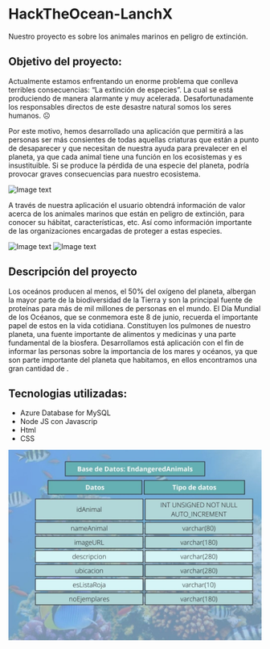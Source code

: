 # HackTheOcean-LanchX

Nuestro proyecto es sobre los animales marinos en peligro de extinción.


## Objetivo del proyecto:

Actualmente estamos enfrentando un enorme problema que conlleva terribles consecuencias: “La extinción de especies”. La cual se está produciendo de manera alarmante y muy acelerada. Desafortunadamente los responsables directos de este desastre natural somos los seres humanos. ☹

Por este motivo, hemos desarrollado una aplicación que permitirá a las personas ser más consientes de todas aquellas criaturas que están a punto de desaparecer y que necesitan de nuestra ayuda para prevalecer en el planeta, ya que cada animal tiene una función en los ecosistemas y es insustituible. Si se produce la pérdida de una especie del planeta, podría provocar graves consecuencias para nuestro ecosistema.

![Image text](https://media.istockphoto.com/vectors/sad-turtle-vector-id1168586385?k=20&m=1168586385&s=612x612&w=0&h=3B6D_zcOR9tm2EKdxpk6SdtqtARyf5D9UmCzAnAnylc=)


A través de nuestra aplicación el usuario obtendrá información de valor acerca de los animales marinos que están en peligro de extinción, para conocer su hábitat, características, etc. Así como información importante de las organizaciones encargadas de proteger a estas especies.  

![Image text](https://user-images.githubusercontent.com/47186624/168493571-d74dc6ac-921b-49fa-bd3e-7b9c566c8634.png) ![Image text](https://bluefront.org/wp-content/uploads/2016/06/oceana-logo-e1485969198165.jpg)


## Descripción del proyecto

Los oceános producen al menos, el 50% del oxígeno del planeta, albergan la mayor parte de la biodiversidad de la Tierra y son la principal fuente de proteínas para más de mil millones de personas en el mundo.
El Día Mundial de los Océanos, que se conmemora este 8 de junio, recuerda el importante papel de estos en la vida cotidiana. Constituyen los pulmones de nuestro planeta, una fuente importante de alimentos y medicinas y una parte fundamental de la biosfera.
Desarrollamos está aplicación con el fin de informar las personas sobre la importancia de los mares y océanos, ya que son parte importante del planeta que habitamos, en ellos encontramos una gran cantidad de .


## Tecnologias utilizadas:

- Azure Database for MySQL
- Node JS con Javascrip
- Html
- CSS



![Image text](https://github.com/PameFSL/HackTheOcean-LanchX/blob/main/Imagen_base_de_datos/Base%20de%20Datos%20animalesDB.jpg)

